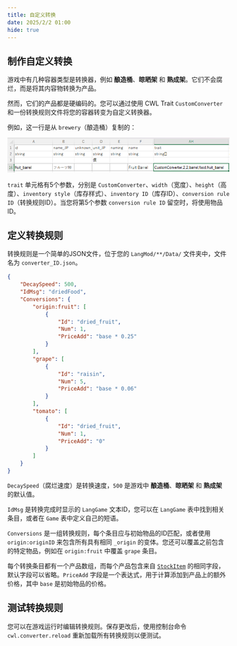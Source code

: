 ```yaml
---
title: 自定义转换
date: 2025/2/2 01:00
hide: true
---
```


## 制作自定义转换

游戏中有几种容器类型是转换器，例如 **酿造桶**、**晾晒架** 和 **熟成架**。它们不会腐烂，而是将其内容物转换为产品。

然而，它们的产品都是硬编码的。您可以通过使用 CWL Trait `CustomConverter` 和一份转换规则文件将您的容器转变为自定义转换器。

例如，这一行是从 `brewery`（酿造桶）复制的：

![](../../assets/fruit_barrel.png)

`trait` 单元格有5个参数，分别是 `CustomConverter`、`width`（宽度）、`height`（高度）、`inventory style`（库存样式）、`inventory ID`（库存ID）、`conversion rule ID`（转换规则ID）。当您将第5个参数 `conversion rule ID` 留空时，将使用物品ID。

## 定义转换规则

转换规则是一个简单的JSON文件，位于您的 `LangMod/**/Data/` 文件夹中，文件名为 `converter_ID.json`。
```json
{
    "DecaySpeed": 500,
    "IdMsg": "driedFood",
    "Conversions": {
        "origin:fruit": [
            {
                "Id": "dried_fruit",
                "Num": 1,
                "PriceAdd": "base * 0.25"
            }
        ],
        "grape": [
            {
                "Id": "raisin",
                "Num": 5,
                "PriceAdd": "base * 0.06"
            }
        ],
        "tomato": [
            {
                "Id": "dried_fruit",
                "Num": 1,
                "PriceAdd": "0"
            }
        ]
    }
}
```

`DecaySpeed`（腐烂速度）是转换速度，`500` 是游戏中 **酿造桶**、**晾晒架** 和 **熟成架** 的默认值。

`IdMsg` 是转换完成时显示的 `LangGame` 文本ID，您可以在 `LangGame` 表中找到相关条目，或者在 `Game` 表中定义自己的短语。

<LinkCard t="Lang/Game" u="https://docs.google.com/spreadsheets/d/1cje2GHiKwjBd_YLYWqWlddm2YLsYnRiB/edit?gid=1110671768#gid=1110671768" />

`Conversions` 是一组转换规则，每个条目应与初始物品的ID匹配，或者使用 `origin:originID` 来包含所有具有相同 `_origin` 的变体。您还可以覆盖之前包含的特定物品，例如在 `origin:fruit` 中覆盖 `grape` 条目。

每个转换条目都有一个产品数组，而每个产品包含来自 [`StockItem`](../Character%20角色/2_merchant.md) 的相同字段，默认字段可以省略。`PriceAdd` 字段是一个表达式，用于计算添加到产品上的额外价格，其中 `base` 是初始物品的价格。

## 测试转换规则

您可以在游戏运行时编辑转换规则。保存更改后，使用控制台命令 `cwl.converter.reload` 重新加载所有转换规则以便测试。